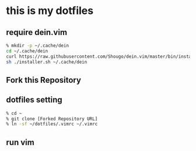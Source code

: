 # this is my dotfiles

## require dein.vim

```bash
% mkdir -p ~/.cache/dein
cd ~/.cache/dein
curl https://raw.githubusercontent.com/Shougo/dein.vim/master/bin/installer.sh > installer.sh
sh ./installer.sh ~/.cache/dein
```

## Fork this Repository

## dotfiles setting
```bash
% cd ~
% git clone [Forked Repository URL]
% ln -sf ~/dotfiles/.vimrc ~/.vimrc
```

## run vim
